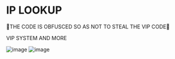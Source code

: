 # IP LOOKUP 

🚨THE CODE IS OBFUSCED SO AS NOT TO STEAL THE VIP CODE🚨

VIP SYSTEM AND MORE 

![image](https://github.com/user-attachments/assets/529cc662-0c9e-48fb-acae-89557105f581)
![image](https://github.com/user-attachments/assets/67d5d2f3-043f-492e-af4d-2d696ac6b4fe)
